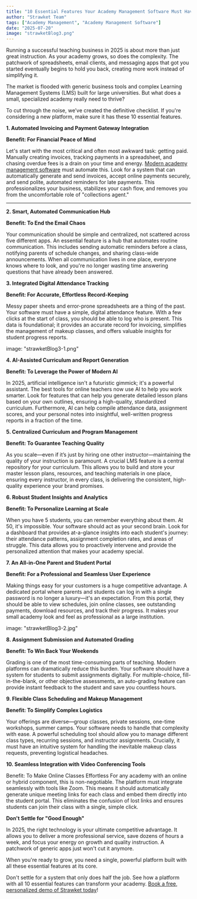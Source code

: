 ```yaml
---
title: "10 Essential Features Your Academy Management Software Must Have in 2025"
author: "Strawket Team"
tags: ["Academy Management", "Academy Management Software"]
date: "2025-07-20"
image: "strawketBlog3.png"
---
```



Running a successful teaching business in 2025 is about more than just great instruction. As your academy grows, so does the complexity. The patchwork of spreadsheets, email clients, and messaging apps that got you started eventually begins to hold you back, creating more work instead of simplifying it.

The market is flooded with generic business tools and complex Learning Management Systems (LMS) built for large universities. But what does a small, specialized academy really need to thrive?

To cut through the noise, we’ve created the definitive checklist. If you're considering a new platform, make sure it has these 10 essential features.


**1. Automated Invoicing and Payment Gateway Integration**

**Benefit: For Financial Peace of Mind**

Let's start with the most critical and often most awkward task: getting paid. Manually creating invoices, tracking payments in a spreadsheet, and chasing overdue fees is a drain on your time and energy. [Modern academy management software](https://strawket.com/academies) must automate this. Look for a system that can automatically generate and send invoices, accept online payments securely, and send polite, automated reminders for late payments. This professionalizes your business, stabilizes your cash flow, and removes you from the uncomfortable role of "collections agent."

---

**2. Smart, Automated Communication Hub**

**Benefit: To End the Email Chaos**

Your communication should be simple and centralized, not scattered across five different apps. An essential feature is a hub that automates routine communication. This includes sending automatic reminders before a class, notifying parents of schedule changes, and sharing class-wide announcements. When all communication lives in one place, everyone knows where to look, and you're no longer wasting time answering questions that have already been answered.

**3. Integrated Digital Attendance Tracking**

**Benefit: For Accurate, Effortless Record-Keeping**

Messy paper sheets and error-prone spreadsheets are a thing of the past. Your software must have a simple, digital attendance feature. With a few clicks at the start of class, you should be able to log who is present. This data is foundational; it provides an accurate record for invoicing, simplifies the management of makeup classes, and offers valuable insights for student progress reports.

image: "strawketBlog3-1.png"

**4. AI-Assisted Curriculum and Report Generation**

**Benefit: To Leverage the Power of Modern AI**

In 2025, artificial intelligence isn't a futuristic gimmick; it's a powerful assistant. The best tools for online teachers now use AI to help you work smarter. Look for features that can help you generate detailed lesson plans based on your own outlines, ensuring a high-quality, standardized curriculum. Furthermore, AI can help compile attendance data, assignment scores, and your personal notes into insightful, well-written progress reports in a fraction of the time.

**5. Centralized Curriculum and Program Management**

**Benefit: To Guarantee Teaching Quality**

As you scale—even if it’s just by hiring one other instructor—maintaining the quality of your instruction is paramount. A crucial LMS feature is a central repository for your curriculum. This allows you to build and store your master lesson plans, resources, and teaching materials in one place, ensuring every instructor, in every class, is delivering the consistent, high-quality experience your brand promises.

**6. Robust Student Insights and Analytics**

**Benefit: To Personalize Learning at Scale**

When you have 5 students, you can remember everything about them. At 50, it's impossible. Your software should act as your second brain. Look for a dashboard that provides at-a-glance insights into each student's journey: their attendance patterns, assignment completion rates, and areas of struggle. This data allows you to proactively intervene and provide the personalized attention that makes your academy special.

**7. An All-in-One Parent and Student Portal**

**Benefit: For a Professional and Seamless User Experience**

Making things easy for your customers is a huge competitive advantage. A dedicated portal where parents and students can log in with a single password is no longer a luxury—it's an expectation. From this portal, they should be able to view schedules, join online classes, see outstanding payments, download resources, and track their progress. It makes your small academy look and feel as professional as a large institution.

image: "strawketBlog3-2.jpg"

**8. Assignment Submission and Automated Grading**

**Benefit: To Win Back Your Weekends**

Grading is one of the most time-consuming parts of teaching. Modern platforms can dramatically reduce this burden. Your software should have a system for students to submit assignments digitally. For multiple-choice, fill-in-the-blank, or other objective assessments, an auto-grading feature can provide instant feedback to the student and save you countless hours.

**9. Flexible Class Scheduling and Makeup Management**

**Benefit: To Simplify Complex Logistics**

Your offerings are diverse—group classes, private sessions, one-time workshops, summer camps. Your software needs to handle that complexity with ease. A powerful scheduling tool should allow you to manage different class types, recurring sessions, and instructor assignments. Crucially, it must have an intuitive system for handling the inevitable makeup class requests, preventing logistical headaches.

**10. Seamless Integration with Video Conferencing Tools**

Benefit: To Make Online Classes Effortless
For any academy with an online or hybrid component, this is non-negotiable. The platform must integrate seamlessly with tools like Zoom. This means it should automatically generate unique meeting links for each class and embed them directly into the student portal. This eliminates the confusion of lost links and ensures students can join their class with a single, simple click.

**Don't Settle for "Good Enough"**

In 2025, the right technology is your ultimate competitive advantage. It allows you to deliver a more professional service, save dozens of hours a week, and focus your energy on growth and quality instruction. A patchwork of generic apps just won't cut it anymore.

When you're ready to grow, you need a single, powerful platform built with all these essential features at its core.

Don't settle for a system that only does half the job. See how a platform with all 10 essential features can transform your academy. [Book a free, personalized demo of Strawket today](https://strawket.com/)!

